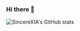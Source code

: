 ### Hi there 👋

<!--
**SincereXIA/SincereXIA** is a ✨ _special_ ✨ repository because its `README.md` (this file) appears on your GitHub profile.

Here are some ideas to get you started:

- 🔭 I’m currently working on ...
- 🌱 I’m currently learning ...
- 👯 I’m looking to collaborate on ...
- 🤔 I’m looking for help with ...
- 💬 Ask me about ...
- 📫 How to reach me: ...
- 😄 Pronouns: ...
- ⚡ Fun fact: ...
-->

![SincereXIA's GitHub stats](https://github-readme-stats.vercel.app/api?username=sincerexia&count_private=true&show_icons=true)
